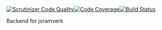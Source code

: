 [![Scrutinizer Code Quality](https://scrutinizer-ci.com/g/frbr18/backend-jsrv/badges/quality-score.png?b=master)](https://scrutinizer-ci.com/g/frbr18/backend-jsrv/?branch=master)[![Code Coverage](https://scrutinizer-ci.com/g/frbr18/backend-jsrv/badges/coverage.png?b=master)](https://scrutinizer-ci.com/g/frbr18/backend-jsrv/?branch=master)[![Build Status](https://scrutinizer-ci.com/g/frbr18/backend-jsrv/badges/build.png?b=master)](https://scrutinizer-ci.com/g/frbr18/backend-jsrv/build-status/master)

Backend for jsramverk
